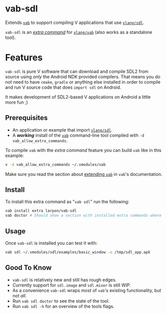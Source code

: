 # vab-sdl

Extends [`vab`](https://github.com/vlang/vab) to support compiling V applications that use [`vlang/sdl`](https://github.com/vlang/sdl).

`vab-sdl` is an [*extra command*](https://github.com/vlang/vab/blob/master/docs/docs.md#extending-vab) for [`vlang/vab`](https://github.com/vlang/vab/) (also works as a standalone tool).

# Features

`vab-sdl` is pure V software that can download and compile SDL2 from source using *only*
the Android NDK provided compilers.
That means you do not need to have `cmake`, `gradle` or anything else installed in order to
compile and run V source code that does `import sdl` on Android.

It makes development of SDL2-based V applications on Android a little more fun ;)

## Prerequisites

* An application or example that import [`vlang/sdl`](https://github.com/vlang/sdl).
* A ***working*** install of the [`vab`](https://github.com/vlang/vab/) command-line tool compiled with `-d vab_allow_extra_commands`.

To compile `vab` with the *extra command* feature you can build `vab` like in this example:
```bash
v -d vab_allow_extra_commands ~/.vmodules/vab
```

Make sure you read the section about [extending `vab`](https://github.com/vlang/vab/blob/master/docs/docs.md#extending-vab) in `vab`'s documentation.

## Install

To install this extra command as "`vab sdl`" run the following:
```bash
vab install extra larpon/vab-sdl
vab doctor # Should show a section with installed extra commands where `vab-sdl` shoudl show.
```

## Usage

Once `vab-sdl` is installed you can test it with:
```bash
vab sdl ~/.vmodules/sdl/examples/basic_window -o /tmp/sdl_app.apk
```
## Good To Know

* `vab-sdl` is relatively new and still has rough edges.
* Currently support for `sdl.image` and `sdl.mixer` is still WIP.
* As a convenience `vab-sdl` wraps *most* of `vab`'s existing functionality, but not *all*.
* Run `vab sdl doctor` to see the state of the tool.
* Run `vab sdl -h` for an overview of the tools flags.
